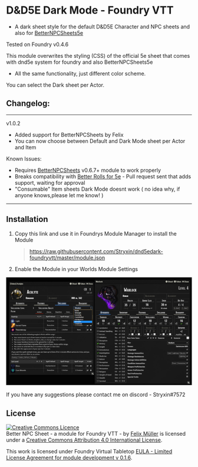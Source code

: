 # D&D5E Dark Mode - Foundry VTT

- A dark sheet style for the default D&D5E Character and NPC sheets and also for [BetterNPCSheets5e](https://github.com/syl3r86/BetterNPCSheet5e) 

Tested on Foundry v0.4.6

This module overwrites the styling (CSS) of the official 5e sheet that comes with dnd5e system for foundry and also BetterNPCSheets5e 
* All the same functionality, just different color scheme.

You can select the Dark sheet per Actor.

## Changelog:
________________
v1.0.2
- Added support for BetterNPCSheets by Felix
- You can now choose between Default and Dark Mode sheet per Actor and Item

Known Issues:
- Requires [BetterNPCSheets](https://github.com/syl3r86/BetterNPCSheet5e) v0.6.7+ module to work properly
- Breaks compatibility with [Better Rolls for 5e](https://github.com/RedReign/FoundryVTT-BetterRolls5e) - Pull request sent that adds support, waiting for approval
- "Consumable" Item sheets Dark Mode doesnt work ( no idea why, if anyone knows,please let me know! )
_________________
## Installation
1. Copy this link and use it in Foundrys Module Manager to install the Module

    > https://raw.githubusercontent.com/Stryxin/dnd5edark-foundryvtt/master/module.json
    
2. Enable the Module in your Worlds Module Settings

![example](preview.jpg)

If you have any suggestions please contact me on discord - Stryxin#7572

## License
<a rel="license" href="http://creativecommons.org/licenses/by/4.0/"><img alt="Creative Commons Licence" style="border-width:0" src="https://i.creativecommons.org/l/by/4.0/88x31.png" /></a><br /><span xmlns:dct="http://purl.org/dc/terms/" property="dct:title">Better NPC Sheet - a module for Foundry VTT -</span> by <a xmlns:cc="http://creativecommons.org/ns#" href="https://github.com/syl3r86?tab=repositories" property="cc:attributionName" rel="cc:attributionURL">Felix Müller</a> is licensed under a <a rel="license" href="http://creativecommons.org/licenses/by/4.0/">Creative Commons Attribution 4.0 International License</a>.

This work is licensed under Foundry Virtual Tabletop [EULA - Limited License Agreement for module development v 0.1.6](http://foundryvtt.com/pages/license.html).
